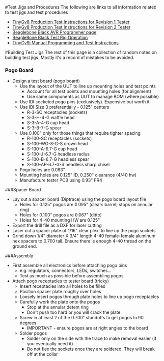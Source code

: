 #Test Jigs and Procedures
The following are links to  all information related to test jigs and test procedures

* [TinyGv8 Production Test Instructions for Revision 1 Tester](https://github.com/synthetos/TinyG/wiki/TinyGv8-Production-Test-Instructions-for-Revision-1-Tester)
* [TinyGv8 Production Test Instructions for Revision 2 Tester](https://github.com/synthetos/TinyG/wiki/TinyGv8-Production-Test-Instructions-for-Revision-2-Tester)
* [Beaglebone Black AVR Programmer page](https://github.com/synthetos/TinyG/wiki/BeagleBone-Black-AVR-Programmer)
* [BeagleBone Black Test Rig Operation](https://github.com/synthetos/TinyG/wiki/BeagleBone-Black-Test-Rig-Operation)
* [TinyGv9j Manual Programming and Test Instructions](https://github.com/synthetos/TinyG/wiki/TinyGv9j-Manual-Programming-and-Test-Instructions)

#Building Test Jigs
The rest of this page is a collection of random notes on building test jigs. Mostly it's a record of mistakes to be avoided.

### Pogo Board
* Design a test board (pogo board)
  * Use the layout of the UUT to line up mounting holes and test points
    * Account for all test points and mounting holes (for alignment)
    * Use same components as UUT to manage BOM (where possible) 
  * Use IDI socketed pogo pins (exclusively). Expensive but worth it
  * Use IDI Size 3 preferentially - 0.125" centers
    * R-3-SC receptacles (sockets)
    * S-3-H-4-G waffle head
    * S-3-A-4-G cup head
    * S-3-B-7-G spear
  * Use 0.100" only for those things that require tighter spacing
    * R-100-SC receptacles (sockets)
    * S-100-WO-8-G-S crown head
    * S-100-A-6.7-G cup head
    * S-100-J-6.7-G headless radius
    * S-100-B-6.7-G headless spear
    * S-100-AP-6.7-G-S headless sharp chisel
  * Pogo holes are 0.063"
  * Mounting holes are 0.125" ID, 0.250" clearance (4/40 hw)
  * Manufacture tester PCB using 0.93" FR4

###Spacer Board
* Lay out a spacer board (Diptrace) using the pogo board layout file
  * Holes for 0.125" pogos are 0.095" (clears barrel; stops on annular ring)
  * Holes for 0.100" pogos are 0.067" (ditto)
  * Holes for 4-40 mounting HW are 0.125"
* Export the drill file as a DXF for laser cutting
* Laser cut a spacer plate of 1/16" clear plexi to line up the pogo sockets
* Grind down 1/4" diameter X 3/4" length 4-40 female-female aluminum hex spacers to 0.700 tall. Ensure there is enough 4-40 thread on the ground end.

###Assembly
* First assemble all electronics before attaching pogo pins 
  * e.g. regulators, connectors, LEDs, switches...
  * Test as much as possible before assembling pogos
* Attach pogo receptacles to tester board (tricky)
  * Insert receptacles into all holes to be filled
  * Position spacer plate roughly over holes
  * Loosely insert pogos through plate holes to line up pogo receptacles
  * Carefully work the plate onto the pogos
    * Stop at the annular detent ring
    * Don't push too hard or you will crack the plate
  * Screw in at least 2 of the 0.700" standoffs to get pogos to 90 degrees
    * IMPORTANT - ensure pogos are at right angles to the board
  * Solder pogos
    * Solder only on the side with the trace to make removal easier (if you eventually need it)
    * Do not flex the sockets once they are soldered. They will break off at the collar
